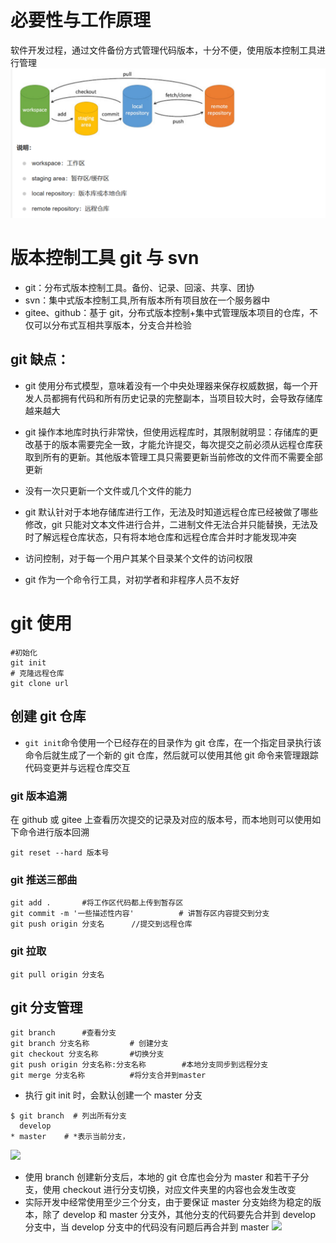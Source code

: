 # 必要性与工作原理

软件开发过程，通过文件备份方式管理代码版本，十分不便，使用版本控制工具进行管理
<img src="../pic/git学习/工作区暂存区版本库远程仓库.png">

# 版本控制工具 git 与 svn

- git：分布式版本控制工具。备份、记录、回滚、共享、团协
- svn：集中式版本控制工具,所有版本所有项目放在一个服务器中
- gitee、github：基于 git，分布式版本控制+集中式管理版本项目的仓库，不仅可以分布式互相共享版本，分支合并检验

## git 缺点：

- git 使用分布式模型，意味着没有一个中央处理器来保存权威数据，每一个开发人员都拥有代码和所有历史记录的完整副本，当项目较大时，会导致存储库越来越大
- git 操作本地库时执行非常快，但使用远程库时，其限制就明显：存储库的更改基于的版本需要完全一致，才能允许提交，每次提交之前必须从远程仓库获取到所有的更新。其他版本管理工具只需要更新当前修改的文件而不需要全部更新
- 没有一次只更新一个文件或几个文件的能力
- git 默认针对于本地存储库进行工作，无法及时知道远程仓库已经被做了哪些修改，git 只能对文本文件进行合并，二进制文件无法合并只能替换，无法及时了解远程仓库状态，只有将本地仓库和远程仓库合并时才能发现冲突

- 访问控制，对于每一个用户其某个目录某个文件的访问权限
- git 作为一个命令行工具，对初学者和非程序人员不友好

# git 使用

```shell
#初始化
git init
# 克隆远程仓库
git clone url
```

## 创建 git 仓库

- `git init`命令使用一个已经存在的目录作为 git 仓库，在一个指定目录执行该命令后就生成了一个新的 git 仓库，然后就可以使用其他 git 命令来管理跟踪代码变更并与远程仓库交互

### git 版本追溯

在 github 或 gitee 上查看历次提交的记录及对应的版本号，而本地则可以使用如下命令进行版本回溯

```shell
git reset --hard 版本号
```

### git 推送三部曲

```shell
git add .       #将工作区代码都上传到暂存区
git commit -m '一些描述性内容'          # 讲暂存区内容提交到分支
git push origin 分支名      //提交到远程仓库
```

### git 拉取

```shell
git pull origin 分支名
```

## git 分支管理

```shell
git branch      #查看分支
git branch 分支名称         # 创建分支
git checkout 分支名称       #切换分支
git push origin 分支名称:分支名称        #本地分支同步到远程分支
git merge 分支名称          #将分支合并到master
```

- 执行 git init 时，会默认创建一个 master 分支

```shell
$ git branch  # 列出所有分支
  develop
* master    # *表示当前分支，
```

<img src="../pic/git学习/git分支管理.png">

- 使用 branch 创建新分支后，本地的 git 仓库也会分为 master 和若干子分支，使用 checkout 进行分支切换，对应文件夹里的内容也会发生改变
- 实际开发中经常使用至少三个分支，由于要保证 master 分支始终为稳定的版本，除了 develop 和 master 分支外，其他分支的代码要先合并到 develop 分支中，当 develop 分支中的代码没有问题后再合并到 master
  <img src="../pic/git学习/git版本控制1.png">

